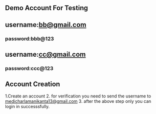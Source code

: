 ## Demo Account For Testing

##   username:bb@gmail.com
###  password:bbb@123

##   username:cc@gmail.com
###  password:ccc@123

## Account Creation

1.Create an account
2. for verification you need to send the username to medicharlamanikanta13@gmail.com
3. after the above step only  you can login in successsfully.
